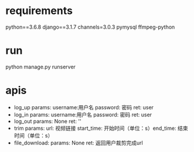 # requirements
python==3.6.8 django==3.1.7 channels=3.0.3 pymysql ffmpeg-python

# run
python manage.py runserver

# apis
- log_up params: username:用户名 password: 密码 ret: user
- log_in params: username:用户名 password: 密码 ret: user
- log_out params: None ret: ''
- trim params: url: 视频链接 start_time: 开始时间（单位：s）end_time: 结束时间（单位：s）
- file_download: params: None ret: 返回用户裁剪完成url